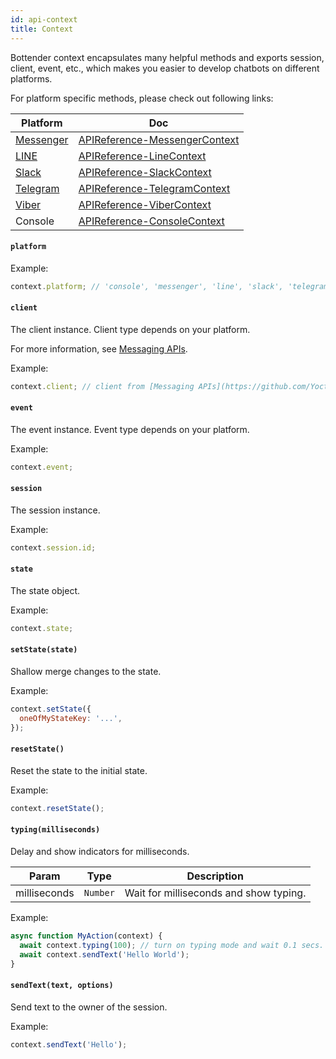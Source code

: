 ```yaml
---
id: api-context
title: Context
---
```


Bottender context encapsulates many helpful methods and exports session, client, event, etc., which makes you easier to develop chatbots on different platforms.

For platform specific methods, please check out following links:

| Platform                                | Doc                                                       |
| --------------------------------------- | --------------------------------------------------------- |
| [Messenger](https://www.messenger.com/) | [APIReference-MessengerContext](api-messenger-context.md) |
| [LINE](https://line.me/)                | [APIReference-LineContext](api-line-context.md)           |
| [Slack](https://slack.com/)             | [APIReference-SlackContext](api-slack-context.md)         |
| [Telegram](https://telegram.org/)       | [APIReference-TelegramContext](api-telegram-context.md)   |
| [Viber](https://www.viber.com/)         | [APIReference-ViberContext](api-viber-context.md)         |
| Console                                 | [APIReference-ConsoleContext](api-console-context.md)     |

#### `platform`

Example:

```js
context.platform; // 'console', 'messenger', 'line', 'slack', 'telegram', 'viber'...
```

#### `client`

The client instance. Client type depends on your platform.

For more information, see [Messaging APIs](https://github.com/Yoctol/messaging-apis).

Example:

```js
context.client; // client from [Messaging APIs](https://github.com/Yoctol/messaging-apis)
```

#### `event`

The event instance. Event type depends on your platform.

Example:

```js
context.event;
```

#### `session`

The session instance.

Example:

```js
context.session.id;
```

#### `state`

The state object.

Example:

```js
context.state;
```

#### `setState(state)`

Shallow merge changes to the state.

Example:

```js
context.setState({
  oneOfMyStateKey: '...',
});
```

#### `resetState()`

Reset the state to the initial state.

Example:

```js
context.resetState();
```

#### `typing(milliseconds)`

Delay and show indicators for milliseconds.

| Param        | Type     | Description                            |
| ------------ | -------- | -------------------------------------- |
| milliseconds | `Number` | Wait for milliseconds and show typing. |

Example:

```js
async function MyAction(context) {
  await context.typing(100); // turn on typing mode and wait 0.1 secs.
  await context.sendText('Hello World');
}
```

#### `sendText(text, options)`

Send text to the owner of the session.

Example:

```js
context.sendText('Hello');
```
